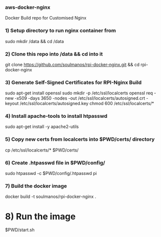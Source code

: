 ### aws-docker-nginx
Docker Build repo for Customised Nginx

### 1) Setup directory to run nginx container from
sudo mkdir /data && cd /data

### 2) Clone this repo into /data && cd into it
git clone https://github.com/soulmanos/rpi-docker-nginx.git && cd rpi-docker-nginx

### 3) Generate Self-Signed Certificates for RPI-Nginx Build
sudo apt-get install openssl
sudo mkdir -p /etc/ssl/localcerts
openssl req -new -x509 -days 3650 -nodes -out /etc/ssl/localcerts/autosigned.crt -keyout /etc/ssl/localcerts/autosigned.key
chmod 600 /etc/ssl/localcerts/*

### 4) Install apache-tools to install htpasswd
sudo apt-get install -y apache2-utils

### 5) Copy new certs from localcerts into $PWD/certs/ directory
cp /etc/ssl/localcerts/* $PWD/certs/

### 6) Create .htpasswd file in $PWD/config/
sudo htpasswd -c $PWD/config/.htpasswd pi

### 7) Build the docker image
docker build -t soulmanos/rpi-docker-nginx .

# 8) Run the image
$PWD/start.sh
